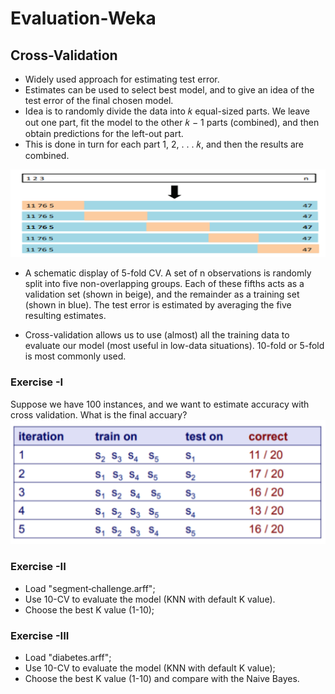 # Evaluation-Weka

## Cross-Validation
* Widely used approach for estimating test error.
*  Estimates can be used to select best model, and to give an idea of the test error of the final chosen model.
*  Idea is to randomly divide the data into 𝑘 equal-sized parts. We leave out one part, fit the model to the other 𝑘 − 1 parts (combined), and then obtain predictions for the left-out part.
* This is done in turn for each part 1, 2, . . . 𝑘, and then the results are combined.

![image](Figs/Fig1.png)

* A schematic display of 5-fold CV. A set of n observations is randomly split into five non-overlapping groups. Each of these fifths acts as a validation set (shown in beige), and the remainder as a training set (shown in blue). The test error is estimated by averaging the five resulting estimates.

* Cross-validation allows us to use (almost) all the training data to evaluate our model (most useful in low-data situations). 
10-fold or 5-fold is most commonly used.

### Exercise -I
Suppose we have 100 instances, and we want to estimate accuracy with cross validation. What is the final accuary?
![image](Figs/Fig2.png)  

### Exercise -II
* Load "segment‐challenge.arff";
* Use 10-CV to evaluate the model (KNN with default K value).
* Choose the best K value (1-10);

### Exercise -III
* Load "diabetes.arff";
* Use 10-CV to evaluate the model (KNN with default K value);
* Choose the best K value (1-10) and compare with the Naive Bayes.
